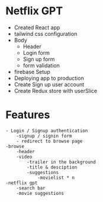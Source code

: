 # Netflix GPT

- Created React app
- tailwind css configuration
- Body
    - Header
    - Login form
    - Sign up form
    -  form validation
- firebase Setup
- Deploying app to production
- Create Sign up user account
- Create Redux store with userSlice


# Features
    - Login / Signup authentication
        -signup / signin form
        - redirect to browse page
    -browse
        -header
        -video
            -trailer in the background
            -title & desciption
            -suggestions
                -movielist * n
    -netflix gpt
        -search bar
        -movie suggestions
        